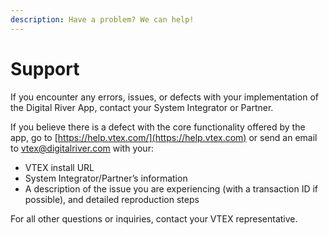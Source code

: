 ```yaml
---
description: Have a problem? We can help!
---
```


# Support

If you encounter any errors, issues, or defects with your implementation of the Digital River App, contact your System Integrator or Partner.

If you believe there is a defect with the core functionality offered by the app, go to [https://help.vtex.com/](https://help.vtex.com) or send an email to [vtex@digitalriver.com](mailto:vtex@digitalriver.com) with your:&#x20;

* VTEX install URL
* System Integrator/Partner’s information
* A description of the issue you are experiencing (with a transaction ID if possible), and detailed reproduction steps

For all other questions or inquiries, contact your VTEX representative.
